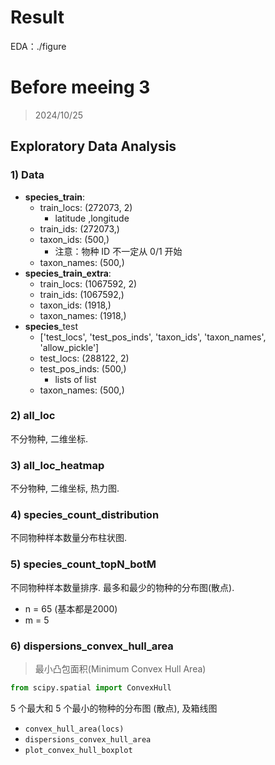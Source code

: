 # Result

EDA：./figure



# Before meeing 3

> 2024/10/25



## Exploratory Data Analysis

### 1) Data

* **species_train**: 
  * train_locs: (272073, 2)
    * latitude ,longitude
  * train_ids: (272073,)
  * taxon_ids: (500,)
    * 注意：物种 ID 不一定从 0/1 开始
  * taxon_names: (500,)
* **species_train_extra**: 
  * train_locs: (1067592, 2)
  * train_ids: (1067592,)
  * taxon_ids: (1918,)
  * taxon_names: (1918,)
* **species**_test
  * ['test_locs', 'test_pos_inds', 'taxon_ids', 'taxon_names', 'allow_pickle']
  * test_locs: (288122, 2)
  * test_pos_inds: (500,)
    * lists of list
  * taxon_names: (500,)



### 2) all_loc

不分物种, 二维坐标.



### 3) all_loc_heatmap

不分物种, 二维坐标, 热力图.



### 4) species_count_distribution

不同物种样本数量分布柱状图.



### 5) species_count_topN_botM

不同物种样本数量排序. 最多和最少的物种的分布图(散点).

* n = 65 (基本都是2000)
* m = 5



### 6) dispersions_convex_hull_area

> 最小凸包面积(Minimum Convex Hull Area)

```python
from scipy.spatial import ConvexHull
```

5 个最大和 5 个最小的物种的分布图 (散点), 及箱线图

* `convex_hull_area(locs)`
* `dispersions_convex_hull_area`
* `plot_convex_hull_boxplot`
